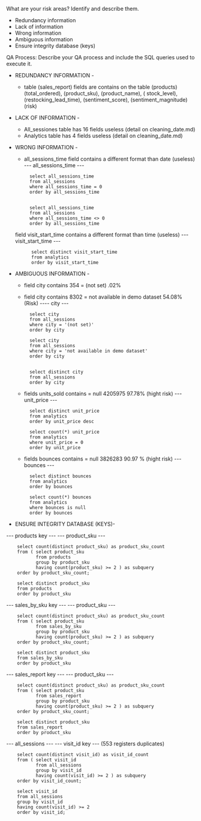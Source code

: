 What are your risk areas? Identify and describe them.

- Redundancy information 
- Lack of information
- Wrong information
- Ambiguous information
- Ensure integrity database (keys)

QA Process:
Describe your QA process and include the SQL queries used to execute it.

- REDUNDANCY INFORMATION -
	- table (sales_report) fields are contains on the table (products)  (total_ordered), (product_sku), (product_name), ( stock_level), (restocking_lead_time),
	(sentiment_score), (sentiment_magnitude) (risk)

	
- LACK OF INFORMATION -
	- All_sessiones table has 16 fields useless (detail on cleaning_date.md)
	- Analytics table has 4 fields useless (detail on cleaning_date.md)
	
	
- WRONG INFORMATION -
	- all_sessions_time field contains a different format than date (useless)
		--- all_sessions_time ---

			select all_sessions_time
			from all_sessions
			where all_sessions_time = 0
			order by all_sessions_time
				

			select all_sessions_time
			from all_sessions
			where all_sessions_time <> 0
			order by all_sessions_time
			
	field visit_start_time contains a different format than time (useless)
		--- visit_start_time ---

			select distinct visit_start_time
			from analytics
			order by visit_start_time
			
			
- AMBIGUOUS INFORMATION -
	- field city contains 354 = (not set) .02%
	- field city contains 8302 = not available in demo dataset 54.08% (Risk)
		---- city ---

			select city
			from all_sessions
			where city = '(not set)'
			order by city

			select city
			from all_sessions
			where city = 'not available in demo dataset'
			order by city


			select distinct city
			from all_sessions
			order by city
		
	- fields units_sold contains = null 4205975 97.78% (hight risk)
		--- unit_price ---

			select distinct unit_price
			from analytics
			order by unit_price desc

			select count(*) unit_price
			from analytics
			where unit_price = 0
			order by unit_price
			
	- fields bounces contains = null 3826283 90.97 % (hight risk)
		--- bounces ---

			select distinct bounces
			from analytics
			order by bounces 

			select count(*) bounces
			from analytics
			where bounces is null
			order by bounces


- ENSURE INTEGRITY DATABASE (KEYS)-

--- products key ---
--- product_sku ---

		select count(distinct product_sku) as product_sku_count
		from ( select product_sku
			   from products
			   group by product_sku
			   having count(product_sku) >= 2 ) as subquery
		order by product_sku_count;

		select distinct product_sku
		from products
		order by product_sku
		
--- sales_by_sku key ---
--- product_sku ---

		select count(distinct product_sku) as product_sku_count
		from ( select product_sku
			   from sales_by_sku
			   group by product_sku
			   having count(product_sku) >= 2 ) as subquery
		order by product_sku_count;
			
		select distinct product_sku
		from sales_by_sku
		order by product_sku

--- sales_report key ---
--- product_sku ---

		select count(distinct product_sku) as product_sku_count
		from ( select product_sku
			   from sales_report
			   group by product_sku
			   having count(product_sku) >= 2 ) as subquery
		order by product_sku_count;
			
		select distinct product_sku
		from sales_report
		order by product_sku

--- all_sessions ---
--- visit_id key --- (553 registers duplicates) 

		select count(distinct visit_id) as visit_id_count
		from ( select visit_id
			   from all_sessions
			   group by visit_id
			   having count(visit_id) >= 2 ) as subquery
		order by visit_id_count;

		select visit_id
		from all_sessions
		group by visit_id
		having count(visit_id) >= 2
		order by visit_id;
